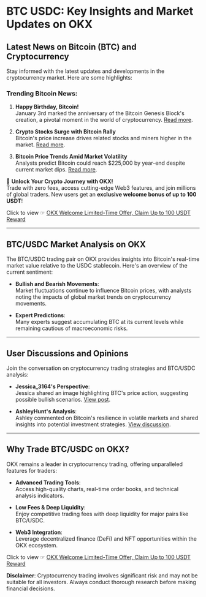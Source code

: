 # BTC USDC: Key Insights and Market Updates on OKX

## Latest News on Bitcoin (BTC) and Cryptocurrency

Stay informed with the latest updates and developments in the cryptocurrency market. Here are some highlights:

### Trending Bitcoin News:
1. **Happy Birthday, Bitcoin!**  
   January 3rd marked the anniversary of the Bitcoin Genesis Block's creation, a pivotal moment in the world of cryptocurrency. [Read more](https://www.moomoo.com/hans/news/post/47734911/happy-birthday-bitcoin-16-fun-facts-about-leading-cryptocurrency).

2. **Crypto Stocks Surge with Bitcoin Rally**  
   Bitcoin's price increase drives related stocks and miners higher in the market. [Read more](https://news.moomoo.com/flash/19703133/shares-of-crypto-linked-stocks-and-bitcoin-miners-are-trading).

3. **Bitcoin Price Trends Amid Market Volatility**  
   Analysts predict Bitcoin could reach $225,000 by year-end despite current market dips. [Read more](https://www.tipranks.com/news/the-fly/crypto-currents-analyst-sees-bitcoin-reaching-225k-by-year-end).

🚀 **Unlock Your Crypto Journey with OKX!**  
Trade with zero fees, access cutting-edge Web3 features, and join millions of global traders. New users get an **exclusive welcome bonus of up to 100 USDT**!  

Click to view ☞ [OKX Welcome Limited-Time Offer, Claim Up to 100 USDT Reward](https://bit.ly/OKXe)

---

## BTC/USDC Market Analysis on OKX

The BTC/USDC trading pair on OKX provides insights into Bitcoin's real-time market value relative to the USDC stablecoin. Here's an overview of the current sentiment:

- **Bullish and Bearish Movements**:  
  Market fluctuations continue to influence Bitcoin prices, with analysts noting the impacts of global market trends on cryptocurrency movements.

- **Expert Predictions**:  
  Many experts suggest accumulating BTC at its current levels while remaining cautious of macroeconomic risks.

---

## User Discussions and Opinions

Join the conversation on cryptocurrency trading strategies and BTC/USDC analysis:

- **Jessica_3164's Perspective**:  
  Jessica shared an image highlighting BTC's price action, suggesting possible bullish scenarios. [View post](https://www.moomoo.com/hans/community/profile/jessica-3164-70929128).

- **AshleyHunt's Analysis**:  
  Ashley commented on Bitcoin's resilience in volatile markets and shared insights into potential investment strategies. [View discussion](https://www.moomoo.com/hans/community/profile/ashleyhunt-71142947).

---

## Why Trade BTC/USDC on OKX?

OKX remains a leader in cryptocurrency trading, offering unparalleled features for traders:

- **Advanced Trading Tools**:  
  Access high-quality charts, real-time order books, and technical analysis indicators.

- **Low Fees & Deep Liquidity**:  
  Enjoy competitive trading fees with deep liquidity for major pairs like BTC/USDC.

- **Web3 Integration**:  
  Leverage decentralized finance (DeFi) and NFT opportunities within the OKX ecosystem.

Click to view ☞ [OKX Welcome Limited-Time Offer, Claim Up to 100 USDT Reward](https://bit.ly/OKXe)

**Disclaimer**: Cryptocurrency trading involves significant risk and may not be suitable for all investors. Always conduct thorough research before making financial decisions.
